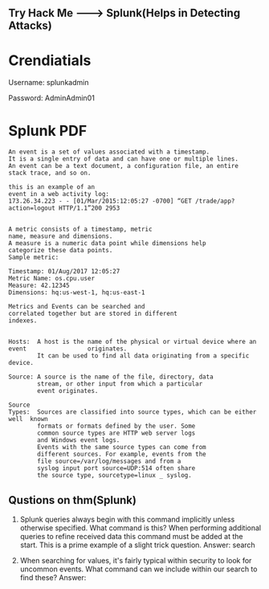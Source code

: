 ## Try Hack Me ---> Splunk(Helps in Detecting Attacks)
# Crendiatials

Username: splunkadmin

Password: AdminAdmin01

# Splunk PDF
```Events: 
An event is a set of values associated with a timestamp. 
It is a single entry of data and can have one or multiple lines.
An event can be a text document, a configuration file, an entire
stack trace, and so on.

this is an example of an
event in a web activity log:
173.26.34.223 - - [01/Mar/2015:12:05:27 -0700] “GET /trade/app?action=logout HTTP/1.1”200 2953      
```

```Metrics

A metric consists of a timestamp, metric
name, measure and dimensions.
A measure is a numeric data point while dimensions help
categorize these data points. 
Sample metric: 

Timestamp: 01/Aug/2017 12:05:27
Metric Name: os.cpu.user
Measure: 42.12345
Dimensions: hq:us-west-1, hq:us-east-1 

Metrics and Events can be searched and
correlated together but are stored in different
indexes.
```

```(Hosts, Source and Source Types)

Hosts: 	A host is the name of the physical or virtual device where an event 				originates. 
		It can be used to find all data originating from a specific device.

Source: A source is the name of the file, directory, data
		stream, or other input from which a particular
		event originates. 

Source 
Types:	Sources are classified into source types, which can be either well 	known
		formats or formats defined by the user. Some
		common source types are HTTP web server logs
		and Windows event logs.
		Events with the same source types can come from
		different sources. For example, events from the
		file source=/var/log/messages and from a
		syslog input port source=UDP:514 often share
		the source type, sourcetype=linux _ syslog.
```


## Qustions on thm(Splunk)

1. Splunk queries always begin with this command implicitly unless otherwise specified. What command is this? When performing additional queries to refine received data this command must be added at the start. This is a prime example of a slight trick question.
Answer: search

2. When searching for values, it's fairly typical within security to look for uncommon events. What command can we include within our search to find these?
Answer: 
